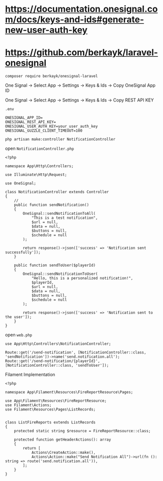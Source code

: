 # https://documentation.onesignal.com/docs/keys-and-ids#generate-new-user-auth-key

# https://github.com/berkayk/laravel-onesignal

```
composer require berkayk/onesignal-laravel
```

One Signal -> Select App -> Settings -> Keys & Ids -> Copy OneSignal App ID

One Signal -> Select App -> Settings -> Keys & Ids -> Copy REST API KEY

`.env`

```
ONESIGNAL_APP_ID=
ONESIGNAL_REST_API_KEY=
ONESIGNAL_USER_AUTH_KEY=your_user_auth_key
ONESIGNAL_GUZZLE_CLIENT_TIMEOUT=100
```

```
php artisan make:controller NotificationController
```


open `NotificationController.php`

```
<?php

namespace App\Http\Controllers;

use Illuminate\Http\Request;

use OneSignal;

class NotificationController extends Controller
{
    //
    public function sendNotification()
    {
        OneSignal::sendNotificationToAll(
            "This is a test notification",
            $url = null,
            $data = null,
            $buttons = null,
            $schedule = null
        );
        
        return response()->json(['success' => 'Notification sent successfully']);
    }

    public function sendToUser($playerId)
    {
        OneSignal::sendNotificationToUser(
            "Hello, this is a personalized notification!",
            $playerId,
            $url = null,
            $data = null,
            $buttons = null,
            $schedule = null
        );
        
        return response()->json(['success' => 'Notification sent to the user']);
    }
}
```

open `web.php`

```
use App\Http\Controllers\NotificationController;

Route::get('/send-notification', [NotificationController::class, 'sendNotification'])->name('send.notification.all');
Route::get('/send-notification/{playerId}', [NotificationController::class, 'sendToUser']);
```


Filament Implementation

```
<?php

namespace App\Filament\Resources\FireReportResource\Pages;

use App\Filament\Resources\FireReportResource;
use Filament\Actions;
use Filament\Resources\Pages\ListRecords;


class ListFireReports extends ListRecords
{
    protected static string $resource = FireReportResource::class;

    protected function getHeaderActions(): array
    {
        return [
            Actions\CreateAction::make(),
            Actions\Action::make("Send Notification All")->url(fn (): string => route('send.notification.all')),
        ];
    }
}
```